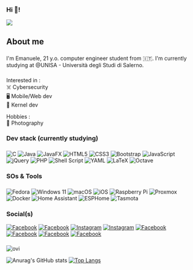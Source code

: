 <h3 align="left">Hi 👋!</h3>
<img src="https://media.giphy.com/media/v1.Y2lkPTc5MGI3NjExMXlhbzJxbGZycDd6NXB3ajMyZDZyNGM5NGUzcWgwejFtM2g1bTQ2OCZlcD12MV9pbnRlcm5hbF9naWZfYnlfaWQmY3Q9Zw/qpGEpgKoVyOtO/giphy.gif"  />


###

<h2 align="left">About me</h2>

###

<p align="left">I'm Emanuele, 21 y.o. computer engineer student from 🇮🇹. I'm currently studying at @UNISA - Università degli Studi di Salerno.</p>

###

<p align="left">Interested in : <br>☠️ Cybersecurity<br>🖥️  Mobile/Web dev<br>🐧 Kernel dev</p>
<p align="left">Hobbies : <br>📸 Photography<br></p>

###

<h3 align="left">Dev stack (currently studying)</h3>

###

  ![C](https://img.shields.io/badge/c-%2300599C.svg?style=for-the-badge&logo=c&logoColor=white)
  ![Java](https://img.shields.io/badge/java-%23ED8B00.svg?style=for-the-badge&logo=openjdk&logoColor=white)
  ![JavaFX](https://img.shields.io/badge/javafx-%23FF0000.svg?style=for-the-badge&logo=javafx&logoColor=white)
  ![HTML5](https://img.shields.io/badge/html5-%23E34F26.svg?style=for-the-badge&logo=html5&logoColor=white)
  ![CSS3](https://img.shields.io/badge/css3-%231572B6.svg?style=for-the-badge&logo=css3&logoColor=white)
  ![Bootstrap](https://img.shields.io/badge/bootstrap-%238511FA.svg?style=for-the-badge&logo=bootstrap&logoColor=white)
  ![JavaScript](https://img.shields.io/badge/javascript-%23323330.svg?style=for-the-badge&logo=javascript&logoColor=%23F7DF1E)
  ![jQuery](https://img.shields.io/badge/jquery-%230769AD.svg?style=for-the-badge&logo=jquery&logoColor=white)
  ![PHP](https://img.shields.io/badge/php-%23777BB4.svg?style=for-the-badge&logo=php&logoColor=white)
  ![Shell Script](https://img.shields.io/badge/shell_script-%23121011.svg?style=for-the-badge&logo=gnu-bash&logoColor=white)
  ![YAML](https://img.shields.io/badge/yaml-%23ffffff.svg?style=for-the-badge&logo=yaml&logoColor=151515)
  ![LaTeX](https://img.shields.io/badge/latex-%23008080.svg?style=for-the-badge&logo=latex&logoColor=white)
  ![Octave](https://img.shields.io/badge/Octave-0790C0.svg?style=for-the-badge&logo=Octave&logoColor=white)


###

<h3 align="left">SOs & Tools</h3>

###
![Fedora](https://img.shields.io/badge/Fedora-294172?style=for-the-badge&logo=fedora&logoColor=white)
![Windows 11](https://img.shields.io/badge/Windows%2011-%230079d5.svg?style=for-the-badge&logo=Windows%2011&logoColor=white)
![macOS](https://img.shields.io/badge/mac%20os-000000?style=for-the-badge&logo=macos&logoColor=F0F0F0)
![iOS](https://img.shields.io/badge/iOS-000000?style=for-the-badge&logo=ios&logoColor=white)
![Raspberry Pi](https://img.shields.io/badge/-RaspberryPi-C51A4A?style=for-the-badge&logo=Raspberry-Pi)
![Proxmox](https://img.shields.io/badge/proxmox-%23E57000.svg?&style=for-the-badge&logo=proxmox&logoColor=white)
![Docker](https://img.shields.io/badge/Docker-2496ED.svg?style=for-the-badge&logo=Docker&logoColor=white)
![Home Assistant](https://img.shields.io/badge/home%20assistant-%2341BDF5.svg?style=for-the-badge&logo=home-assistant&logoColor=white)
![ESPHome](https://a11ybadges.com/badge?logo=esphome)
![Tasmota](https://img.shields.io/badge/Tasmota-1FA3EC.svg?style=for-the-badge&logo=Tasmota&logoColor=white)

###
<h3 align="left">Social(s)</h3>

<a href="https://emanueletocci.github.io/link-page/" target="_blank"><img src="https://img.shields.io/badge/website-000000?style=for-the-badge&logo=About.me&logoColor=white" alt="Facebook"></a>
<a href="https://aboutof.netlify.app/" target="_blank"><img src="https://img.shields.io/badge/website-000000?style=for-the-badge&logo=About.me&logoColor=white" alt="Facebook"></a>
<a href="https://www.instagram.com/emanuele.tocci/" target="_blank"><img src="https://img.shields.io/badge/Instagram-E4405F?style=for-the-badge&logo=instagram&logoColor=white" alt="Instagram"></a>
<a href="https://www.instagram.com/emanuele.tocci.ph/" target="_blank"><img src="https://img.shields.io/badge/Instagram-E4405F?style=for-the-badge&logo=instagram&logoColor=white" alt="Instagram"></a>
<a href="https://www.facebook.com/emanuele.tocci.14" target="_blank"><img src="https://img.shields.io/badge/Facebook-1877F2?style=for-the-badge&logo=facebook&logoColor=white" alt="Facebook"></a>
<a href="https://www.facebook.com/emanuele.tocci.14" target="_blank"><img src="https://img.shields.io/badge/Reddit-FF4500?style=for-the-badge&logo=reddit&logoColor=white" alt="Facebook"></a>
<a href="https://www.facebook.com/emanuele.tocci.14" target="_blank"><img src="https://img.shields.io/badge/LinkedIn-0077B5?style=for-the-badge&logo=linkedin&logoColor=white" alt="Facebook"></a>
<a href="https://www.facebook.com/emanuele.tocci.14" target="_blank"><img src="https://img.shields.io/badge/Telegram-2CA5E0?style=for-the-badge&logo=telegram&logoColor=white" alt="Facebook"></a>

###

<img src="https://github-readme-stats.vercel.app/api/top-langs?username=emanueletocci&show_icons=true&locale=en&layout=compact&" alt="ovi" />


![Anurag's GitHub stats](https://github-readme-stats.vercel.app/api?username=emanueletocci&count_private=true)
[![Top Langs](https://github-readme-stats.vercel.app/api/top-langs/?username=emanueletocci&layout=compact&count_private=true)](https://github.com/anuraghazra/github-readme-stats)
